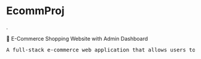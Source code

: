 # EcommProj
.

🛒 E-Commerce Shopping Website with Admin Dashboard
<br>
<pre>A full-stack e-commerce web application that allows users to browse, search, and purchase products, while providing admins with a powerful dashboard to manage product listings and view them reflected in real-time on the user interface.</pre>
